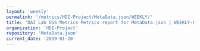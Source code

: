 ```yaml
---
layout: 'weekly'
permalink: '/metrics/HDI-Project/MetaData.json/WEEKLY/'
title: 'DAI Lab OSS Metrics Metrics report for MetaData.json | WEEKLY-REPORT-2019-01-20'
organization: 'HDI-Project'
repository: 'MetaData.json'
current_date: '2019-01-20'
---
```

